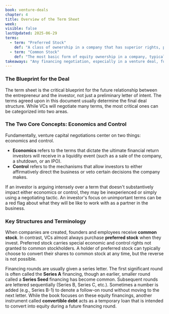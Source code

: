 ```yaml
---
book: venture-deals
chapter: 4
title: Overview of the Term Sheet
week: 
visible: false
lastUpdated: 2025-06-29
terms:
  - term: "Preferred Stock"
    def: "A class of ownership in a company that has superior rights, privileges, and protections compared to common stock. VCs receive preferred stock, which typically includes rights related to liquidity preference (getting their money back first in a sale) and control."
  - term: "Common Stock"
    def: "The most basic form of equity ownership in a company, typically held by founders and employees. It does not have the special economic and control rights associated with preferred stock."
takeaways: "Any financing negotiation, especially in a venture deal, fundamentally revolves around just two key concepts: economics (who gets what money and when) and control (who gets to make decisions). Understanding this allows an entrepreneur to focus on the most critical terms and identify inexperienced investors who might get bogged down in less important details."
---
```


### The Blueprint for the Deal
The term sheet is the critical blueprint for the future relationship between the entrepreneur and the investor, not just a preliminary letter of intent. The terms agreed upon in this document usually determine the final deal structure. While VCs will negotiate many terms, the most critical ones can be categorized into two areas.

### The Two Core Concepts: Economics and Control
Fundamentally, venture capital negotiations center on two things: economics and control.
* **Economics** refers to the terms that dictate the ultimate financial return investors will receive in a liquidity event (such as a sale of the company, a shutdown, or an IPO).
* **Control** refers to the mechanisms that allow investors to either affirmatively direct the business or veto certain decisions the company makes.

If an investor is arguing intensely over a term that doesn't substantively impact either economics or control, they may be inexperienced or simply using a negotiating tactic. An investor's focus on unimportant terms can be a red flag about what they will be like to work with as a partner in the business.

### Key Structures and Terminology
When companies are created, founders and employees receive **common stock**. In contrast, VCs almost always purchase **preferred stock** when they invest. Preferred stock carries special economic and control rights not granted to common stockholders. A holder of preferred stock can typically choose to convert their shares to common stock at any time, but the reverse is not possible.

Financing rounds are usually given a series letter. The first significant round is often called the **Series A** financing, though an earlier, smaller round called a **Series Seed** financing has become common. Subsequent rounds are lettered sequentially (Series B, Series C, etc.). Sometimes a number is added (e.g., Series B-1) to denote a follow-on round without moving to the next letter. While the book focuses on these equity financings, another instrument called **convertible debt** acts as a temporary loan that is intended to convert into equity during a future financing round.